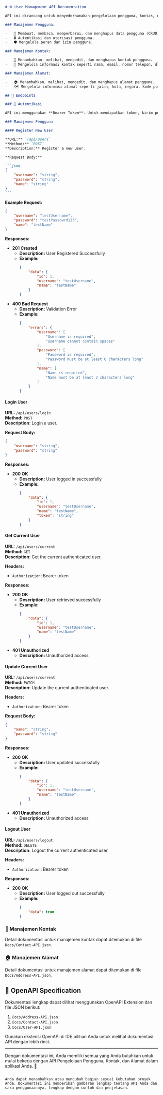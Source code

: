 

````markdown
# 🌐 User Management API Documentation

API ini dirancang untuk menyederhanakan pengelolaan pengguna, kontak, dan alamat dalam aplikasi Anda. Dengan API ini, Anda dapat dengan mudah:

### Manajemen Pengguna:

-   👤 Membuat, membaca, memperbarui, dan menghapus data pengguna (CRUD).
-   🔒 Autentikasi dan otorisasi pengguna.
-   🛡️ Mengelola peran dan izin pengguna.

### Manajemen Kontak:

-   📇 Menambahkan, melihat, mengedit, dan menghapus kontak pengguna.
-   📧 Mengelola informasi kontak seperti nama, email, nomor telepon, dll.

### Manajemen Alamat:

-   🏠 Menambahkan, melihat, mengedit, dan menghapus alamat pengguna.
-   🗺️ Mengelola informasi alamat seperti jalan, kota, negara, kode pos, dll.

## 🚀 Endpoints

### 🔑 Autentikasi

API ini menggunakan **Bearer Token**. Untuk mendapatkan token, kirim permintaan POST ke `/api/users/login` dengan kredensial yang valid. Sertakan token ini dalam header `Authorization` untuk setiap permintaan yang memerlukan autentikasi.

### Manajemen Pengguna

#### Register New User

**URL:** `/api/users`  
**Method:** `POST`  
**Description:** Register a new user.

**Request Body:**

```json
{
    "username": "string",
    "password": "string",
    "name": "string"
}
```
````

**Example Request:**

```json
{
    "username": "testUsername",
    "password": "testPassowrd123",
    "name": "testName"
}
```

**Responses:**

-   **201 Created**
    -   **Description:** User Registered Successfully
    -   **Example:**
        ```json
        {
            "data": {
                "id": 1,
                "username": "testUsername",
                "name": "testName"
            }
        }
        ```
-   **400 Bad Request**
    -   **Description:** Validation Error
    -   **Example:**
        ```json
        {
            "errors": {
                "username": [
                    "Username is required",
                    "username cannot contain spaces"
                ],
                "password": [
                    "Password is required",
                    "Password must be at least 6 characters long"
                ],
                "name": [
                    "Name is required",
                    "Name must be at least 3 characters long"
                ]
            }
        }
        ```

#### Login User

**URL:** `/api/users/login`  
**Method:** `POST`  
**Description:** Login a user.

**Request Body:**

```json
{
    "username": "string",
    "password": "string"
}
```

**Responses:**

-   **200 OK**
    -   **Description:** User logged in successfully
    -   **Example:**
        ```json
        {
            "data": {
                "id": 1,
                "username": "testUsername",
                "name": "testName",
                "token": "string"
            }
        }
        ```

#### Get Current User

**URL:** `/api/users/current`  
**Method:** `GET`  
**Description:** Get the current authenticated user.

**Headers:**

-   `Authorization`: Bearer token

**Responses:**

-   **200 OK**
    -   **Description:** User retrieved successfully
    -   **Example:**
        ```json
        {
            "data": {
                "id": 1,
                "username": "testUsername",
                "name": "testName"
            }
        }
        ```
-   **401 Unauthorized**
    -   **Description:** Unauthorized access

#### Update Current User

**URL:** `/api/users/current`  
**Method:** `PATCH`  
**Description:** Update the current authenticated user.

**Headers:**

-   `Authorization`: Bearer token

**Request Body:**

```json
{
    "name": "string",
    "password": "string"
}
```

**Responses:**

-   **200 OK**
    -   **Description:** User updated successfully
    -   **Example:**
        ```json
        {
            "data": {
                "id": 1,
                "username": "testUsername",
                "name": "testName"
            }
        }
        ```
-   **401 Unauthorized**
    -   **Description:** Unauthorized access

#### Logout User

**URL:** `/api/users/logout`  
**Method:** `DELETE`  
**Description:** Logout the current authenticated user.

**Headers:**

-   `Authorization`: Bearer token

**Responses:**

-   **200 OK**
    -   **Description:** User logged out successfully
    -   **Example:**
        ```json
        {
            "data": true
        }
        ```

### 📇 Manajemen Kontak

Detail dokumentasi untuk manajemen kontak dapat ditemukan di file `Docs/Contact-API.json`.

### 🏠 Manajemen Alamat

Detail dokumentasi untuk manajemen alamat dapat ditemukan di file `Docs/Address-API.json`.

## 📂 OpenAPI Specification

Dokumentasi lengkap dapat dilihat menggunakan OpenAPI Extension dan file JSON berikut:

1. `Docs/Address-API.json`
2. `Docs/Contact-API.json`
3. `Docs/User-API.json`

Gunakan ekstensi OpenAPI di IDE pilihan Anda untuk melihat dokumentasi API dengan lebih rinci.

---

Dengan dokumentasi ini, Anda memiliki semua yang Anda butuhkan untuk mulai bekerja dengan API Pengelolaan Pengguna, Kontak, dan Alamat dalam aplikasi Anda. 🚀

```

Anda dapat menambahkan atau mengubah bagian sesuai kebutuhan proyek Anda. Dokumentasi ini memberikan gambaran lengkap tentang API Anda dan cara penggunaannya, lengkap dengan contoh dan penjelasan.
```
